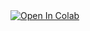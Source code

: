<a href="https://colab.research.google.com/github/Udomsak-Putthasri/BADS7105-CRM-Analytics/blob/main/Homework%2011%20-%20Voice%20of%20Customers/Wongnai_Review_Analysis_Exercise.ipynb">
  <img src="https://colab.research.google.com/assets/colab-badge.svg" alt="Open In Colab"/>
</a>

